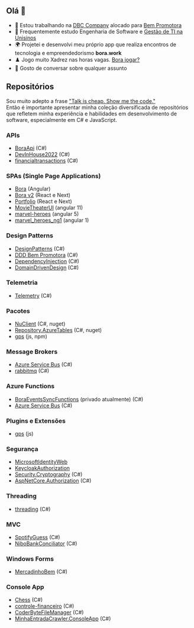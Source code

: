 ## Olá 👋

- 🔭 Estou trabalhando na [DBC Company](https://www.dbccompany.com.br/) alocado para [Bem Promotora](https://www.bempromotora.com.br/)
- 🌱 Frequentemente estudo Engenharia de Software e [Gestão de TI na Unisinos](https://ead.unisinos.br/cursos-graduacao/gestao-da-tecnologia-da-informacao)
- 🌍 Projetei e desenvolvi meu próprio app que realiza encontros de tecnologia e empreendedorismo __bora.work__
- ♟️ Jogo muito Xadrez nas horas vagas. [Bora jogar?](https://chess.com/member/lucasfogliarini)
- 💬 Gosto de conversar sobre qualquer assunto

## Repositórios
Sou muito adepto a frase ["Talk is cheap. Show me the code."](https://chatgpt.com/share/ebca0102-d6c8-4d46-b103-79b84f36e5de)  
Então é importante apresentar minha coleção diversificada de repositórios que refletem minha experiência e habilidades em desenvolvimento de software, especialmente em C# e JavaScript.

### APIs
- [BoraApi](https://github.com/lucasfogliarini/bora-api) (C#)
- [DevInHouse2022](https://github.com/lucasfogliarini/DevInHouse2022) (C#)
- [financialtransactions](https://github.com/lucasfogliarini/financialtransactions) (C#)

### SPAs (Single Page Applications)
- [Bora](https://github.com/lucasfogliarini/bora) (Angular)
- [Bora v2](https://github.com/lucasfogliarini/bora-v2) (React e Next)
- [Portfolio](https://github.com/lucasfogliarini/portfolio) (React e Next)
- [MovieTheaterUI](https://github.com/lucasfogliarini/MovieTheaterUI) (angular 11)
- [marvel-heroes](https://github.com/lucasfogliarini/marvel-heroes) (angular 5)
- [marvel_heroes_ng1](https://github.com/lucasfogliarini/marvel_heroes_ng1) (angular 1)

### Design Patterns
- [DesignPatterns](https://github.com/lucasfogliarini/DesignPatterns) (C#)
- [DDD Bem Promotora](https://github.com/lucasfogliarini/bem) (C#)
- [DependencyInjection](https://github.com/lucasfogliarini/DependencyInjection) (C#)
- [DomainDrivenDesign](https://github.com/lucasfogliarini/DomainDrivenDesign) (C#)

### Telemetria
- [Telemetry](https://github.com/lucasfogliarini/Telemetry) (C#)

### Pacotes
- [NuClient](https://github.com/lucasfogliarini/NuClient) (C#, nuget)
- [Repository.AzureTables](https://github.com/lucasfogliarini/Repository.AzureTables) (C#, nuget)
- [gps](https://github.com/lucasfogliarini/gps) (js, npm)

### Message Brokers
- [Azure Service Bus](https://github.com/lucasfogliarini/azureservicebus) (C#)
- [rabbitmq](https://github.com/lucasfogliarini/rabbitmq) (C#)

### Azure Functions
- [BoraEventsSyncFunctions](https://github.com/lucasfogliarini/BoraEventsSyncFunctions) (privado atualmente) (C#)
- [Azure Service Bus](https://github.com/lucasfogliarini/azureservicebus) (C#)

### Plugins e Extensões
- [gps](https://github.com/lucasfogliarini/gps) (js)

### Segurança
- [MicrosoftIdentityWeb](https://github.com/lucasfogliarini/MicrosoftIdentityWeb)
- [KeycloakAuthorization](https://github.com/lucasfogliarini/KeycloakAuthorization)
- [Security.Cryptography](https://github.com/lucasfogliarini/Security.Cryptography) (C#)
- [AspNetCore.Authorization](https://github.com/lucasfogliarini/AspNetCore.Authorization) (C#)

### Threading
- [threading](https://github.com/lucasfogliarini/threading) (C#)

### MVC
- [SpotifyGuess](https://github.com/lucasfogliarini/SpotifyGuess) (C#)
- [NiboBankConciliator](https://github.com/lucasfogliarini/NiboBankConciliator) (C#)  

### Windows Forms
- [MercadinhoBem](https://github.com/lucasfogliarini/MercadinhoBem) (C#)
  
### Console App
- [Chess](https://github.com/lucasfogliarini/chess) (C#)
- [controle-financeiro](https://github.com/lucasfogliarini/controle-financeiro) (C#)
- [CoderByteFileManager](https://github.com/lucasfogliarini/CoderByteFileManager) (C#)
- [MinhaEntradaCrawler.ConsoleApp](https://github.com/lucasfogliarini/MinhaEntradaCrawler.ConsoleApp) (C#)



